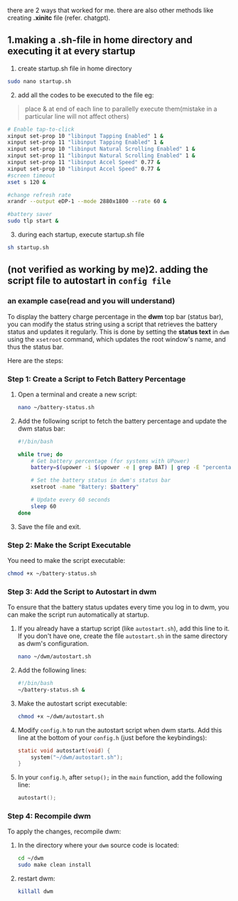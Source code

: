 there are 2 ways that worked for me.
there are also other methods like creating **.xinitc** file (refer. chatgpt).



## 1.making a .sh-file in home directory and executing it at every startup

1. create startup.sh file in home directory
```sh
sudo nano startup.sh
```

2. add all the codes to be executed to the file
eg:
>place & at end of each line to parallelly execute them(mistake in a particular line will not affect others)
```sh
# Enable tap-to-click
xinput set-prop 10 "libinput Tapping Enabled" 1 &
xinput set-prop 11 "libinput Tapping Enabled" 1 &
xinput set-prop 10 "libinput Natural Scrolling Enabled" 1 &
xinput set-prop 11 "libinput Natural Scrolling Enabled" 1 &
xinput set-prop 11 "libinput Accel Speed" 0.77 &
xinput set-prop 10 "libinput Accel Speed" 0.77 &
#screen timeout
xset s 120 &

#change refresh rate
xrandr --output eDP-1 --mode 2880x1800 --rate 60 &

#battery saver
sudo tlp start &
```

3. during each startup, execute startup.sh file
```sh
sh startup.sh
```


## (not verified as working by me)2. adding the script file to autostart in `config file`

### an example case(read and you will understand)
To display the battery charge percentage in the **dwm** top bar (status bar), you can modify the status string using a script that retrieves the battery status and updates it regularly. This is done by setting the **status text** in `dwm` using the `xsetroot` command, which updates the root window's name, and thus the status bar.

Here are the steps:

### Step 1: Create a Script to Fetch Battery Percentage

1. Open a terminal and create a new script:
   ```bash
   nano ~/battery-status.sh
   ```

2. Add the following script to fetch the battery percentage and update the dwm status bar:
   ```bash
   #!/bin/bash

   while true; do
       # Get battery percentage (for systems with UPower)
       battery=$(upower -i $(upower -e | grep BAT) | grep -E "percentage" | awk '{print $2}')

       # Set the battery status in dwm's status bar
       xsetroot -name "Battery: $battery"

       # Update every 60 seconds
       sleep 60
   done
   ```

3. Save the file and exit.

### Step 2: Make the Script Executable

You need to make the script executable:
```bash
chmod +x ~/battery-status.sh
```

### Step 3: Add the Script to Autostart in dwm

To ensure that the battery status updates every time you log in to dwm, you can make the script run automatically at startup.

1. If you already have a startup script (like `autostart.sh`), add this line to it. If you don't have one, create the file `autostart.sh` in the same directory as dwm's configuration.

   ```bash
   nano ~/dwm/autostart.sh
   ```

2. Add the following lines:
   ```bash
   #!/bin/bash
   ~/battery-status.sh &
   ```

3. Make the autostart script executable:
   ```bash
   chmod +x ~/dwm/autostart.sh
   ```

4. Modify `config.h` to run the autostart script when dwm starts. Add this line at the bottom of your `config.h` (just before the keybindings):
   ```c
   static void autostart(void) {
       system("~/dwm/autostart.sh");
   }
   ```

5. In your `config.h`, after `setup();` in the `main` function, add the following line:
   ```c
   autostart();
   ```

### Step 4: Recompile dwm

To apply the changes, recompile dwm:

1. In the directory where your `dwm` source code is located:
    ```bash
   cd ~/dwm
   sudo make clean install
   ```

2.  restart dwm:
    ```sh
    killall dwm
    ```